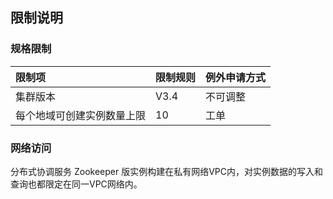## 限制说明

### 规格限制
|限制项|限制规则 | 例外申请方式
:--|:---|:---
|集群版本|V3.4|不可调整
|每个地域可创建实例数量上限|10|工单

### 网络访问
分布式协调服务 Zookeeper 版实例构建在私有网络VPC内，对实例数据的写入和查询也都限定在同一VPC网络内。
